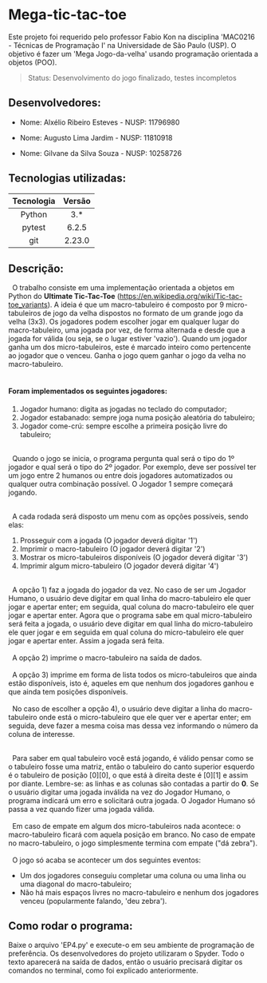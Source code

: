 # Mega-tic-tac-toe
Este projeto foi requerido pelo professor Fabio Kon na disciplina 'MAC0216 - Técnicas de Programação I' na Universidade de São Paulo (USP). 
O objetivo é fazer um 'Mega Jogo-da-velha' usando programação orientada a objetos (POO).

> Status: Desenvolvimento do jogo finalizado, testes incompletos

## Desenvolvedores:
- Nome: Alxélio Ribeiro Esteves - NUSP: 11796980

- Nome: Augusto Lima Jardim - NUSP: 11810918

- Nome: Gilvane da Silva Souza - NUSP: 10258726
## Tecnologias utilizadas:
 Tecnologia   | Versão
:----------:  | :--------:
Python        | 3.*
pytest        | 6.2.5
git           | 2.23.0

## Descrição:
&nbsp;&nbsp;O trabalho consiste em uma implementação orientada a objetos em Python do **Ultimate Tic-Tac-Toe** (https://en.wikipedia.org/wiki/Tic-tac-toe_variants).  A ideia é que um macro-tabuleiro é composto por 9 micro-tabuleiros de jogo da velha dispostos no formato de um grande jogo da velha (3x3). Os jogadores podem escolher jogar em qualquer lugar do macro-tabuleiro, uma jogada por vez, de forma alternada e desde que a jogada for válida (ou seja, se o lugar estiver 'vazio'). Quando um jogador ganha um dos micro-tabuleiros, este é marcado inteiro como pertencente ao jogador que o venceu. Ganha o jogo quem ganhar o jogo da velha no macro-tabuleiro.<br></br>

#### Foram implementados os seguintes jogadores:
1) Jogador humano: digita as jogadas no teclado do computador;
2) Jogador estabanado: sempre joga numa posição aleatória do tabuleiro;
3) Jogador come-crú: sempre escolhe a primeira posição livre do tabuleiro;<br></br>

&nbsp;&nbsp;Quando o jogo se inicia, o programa pergunta qual será o tipo do 1º jogador e qual será o tipo do 2º jogador. Por exemplo, deve ser possível ter um jogo entre 2 humanos ou entre dois jogadores automatizados ou qualquer outra combinação possível. O Jogador 1 sempre começará jogando.<br></br>

&nbsp;&nbsp;A cada rodada será disposto um menu com as opções possíveis, sendo elas:
1) Prosseguir com a jogada (O jogador deverá digitar '1')
2) Imprimir o macro-tabuleiro (O jogador deverá digitar '2')
3) Mostrar os micro-tabuleiros disponíveis (O jogador deverá digitar '3')
4) Imprimir algum micro-tabuleiro (O jogador deverá digitar '4')<br></br>

&nbsp;&nbsp;A opção 1) faz a jogada do jogador da vez. No caso de ser um Jogador Humano, o usuário deve digitar em qual linha do macro-tabuleiro ele quer jogar e apertar enter; em seguida, qual coluna do macro-tabuleiro ele quer jogar e apertar enter. Agora que o programa sabe em qual micro-tabuleiro será feita a jogada, o usuário deve digitar em qual linha do micro-tabuleiro ele quer jogar e em seguida em qual coluna do micro-tabuleiro ele quer jogar e apertar enter. Assim a jogada será feita.<br></br>
&nbsp;&nbsp;A opção 2) imprime o macro-tabuleiro na saída de dados.<br></br>
&nbsp;&nbsp;A opção 3) imprime em forma de lista todos os micro-tabuleiros que ainda estão disponíveis, isto é, aqueles em que nenhum dos jogadores ganhou e que ainda tem posições disponíveis.<br></br>
&nbsp;&nbsp;No caso de escolher a opção 4), o usuário deve digitar a linha do macro-tabuleiro onde está o micro-tabuleiro que ele quer ver e apertar enter; em seguida, deve fazer a mesma coisa mas dessa vez informando o número da coluna de interesse.<br></br>

&nbsp;&nbsp;Para saber em qual tabuleiro você está jogando, é válido pensar como se o tabuleiro fosse uma matriz, então o tabuleiro do canto superior esquerdo é o tabuleiro de posição [0][0], o que está à direita deste é [0][1] e assim por diante. Lembre-se: as linhas e as colunas são contadas a partir do **0**. Se o usuário digitar uma jogada inválida na vez do Jogador Humano, o programa indicará um erro e solicitará outra jogada. O Jogador Humano só passa a vez quando fizer uma jogada válida.<br></br>
&nbsp;&nbsp;Em caso de empate em algum dos micro-tabuleiros nada acontece: o macro-tabuleiro ficará com aquela posição em branco. No caso de empate no macro-tabuleiro, o jogo simplesmente termina com empate ("dá zebra").<br></br>
&nbsp;&nbsp;O jogo só acaba se acontecer um dos seguintes eventos:
- Um dos jogadores conseguiu completar uma coluna ou uma linha ou uma diagonal do macro-tabuleiro;
- Não há mais espaços livres no macro-tabuleiro e nenhum dos jogadores venceu (popularmente falando, 'deu zebra').

## Como rodar o programa:
Baixe o arquivo 'EP4.py' e execute-o em seu ambiente de programação de preferência. Os desenvolvedores do projeto utilizaram o Spyder. Todo o texto aparecerá na saída de dados, então o usuário precisará digitar os comandos no terminal, como foi explicado anteriormente.
